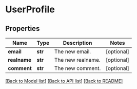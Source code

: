 # UserProfile


## Properties
Name | Type | Description | Notes
------------ | ------------- | ------------- | -------------
**email** | **str** | The new email. | [optional] 
**realname** | **str** | The new realname. | [optional] 
**comment** | **str** | The new comment. | [optional] 

[[Back to Model list]](../README.md#documentation-for-models) [[Back to API list]](../README.md#documentation-for-api-endpoints) [[Back to README]](../README.md)


